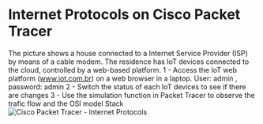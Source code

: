 
# Internet Protocols on Cisco Packet Tracer
The picture shows a house connected to a Internet Service Provider (ISP) by means of a cable modem. The residence has IoT devices connected to the cloud, controlled by a web-based platform. 
1 - Access the IoT web platform (www.iot.com.br) on a web browser in a laptop. 
    User: admin , password: admin
2 - Switch the status of each IoT devices to see if there are changes
3 - Use the simulation function in Packet Tracer to observe the trafic flow and the OSI model Stack
![Cisco Packet Tracer - Internet Protocols](./images/week01_Internet_Protocols.png)


